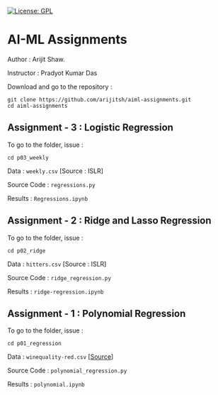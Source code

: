 [![License: GPL](https://img.shields.io/badge/License-GPL-yellow.svg)](https://opensource.org/licenses/GPL-2.0)
# AI-ML Assignments

Author : Arijit Shaw.

Instructor : Pradyot Kumar Das

Download and go to the repository :
```
git clone https://github.com/arijitsh/aiml-assignments.git
cd aiml-assignments
```

## Assignment - 3 : Logistic Regression

To go to the folder, issue :
```
cd p03_weekly
````

Data : `weekly.csv` [Source : ISLR]

Source Code : `regressions.py `

Results : `Regressions.ipynb`

## Assignment - 2 : Ridge and Lasso Regression

To go to the folder, issue :
```
cd p02_ridge
````

Data : `hitters.csv` [Source : ISLR]

Source Code : `ridge_regression.py `

Results : `ridge-regression.ipynb`

## Assignment - 1 : Polynomial Regression

To go to the folder, issue :
```
cd p01_regression
````

Data : `winequality-red.csv` [[Source](https://archive.ics.uci.edu/ml/datasets/Wine+Quality)]

Source Code : `polynomial_regression.py `

Results : `polynomial.ipynb `
